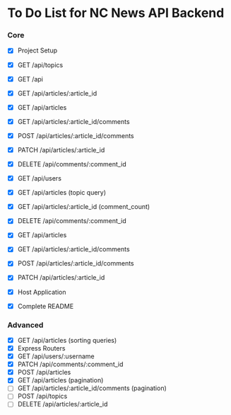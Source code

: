 # To Do List for NC News API Backend

### Core

- [x] Project Setup
- [x] GET /api/topics
- [x] GET /api
- [x] GET /api/articles/:article_id
- [x] GET /api/articles
- [x] GET /api/articles/:article_id/comments
- [x] POST /api/articles/:article_id/comments
- [x] PATCH /api/articles/:article_id
- [x] DELETE /api/comments/:comment_id
- [x] GET /api/users
- [x] GET /api/articles (topic query)
- [x] GET /api/articles/:article_id (comment_count)
- [x] DELETE /api/comments/:comment_id
- [x] GET /api/articles
- [x] GET /api/articles/:article_id/comments
- [x] POST /api/articles/:article_id/comments
- [x] PATCH /api/articles/:article_id
- [x] Host Application
- [x] Complete README


### Advanced

- [x] GET /api/articles (sorting queries)
- [x] Express Routers
- [x] GET /api/users/:username
- [x] PATCH /api/comments/:comment_id
- [x] POST /api/articles
- [x] GET /api/articles (pagination)
- [ ] GET /api/articles/:article_id/comments (pagination)
- [ ] POST /api/topics
- [ ] DELETE /api/articles/:article_id